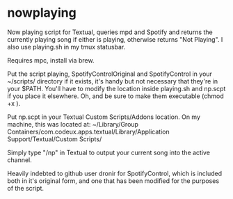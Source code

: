 # nowplaying
Now playing script for Textual, queries mpd and Spotify and returns the currently playing song if either is playing, otherwise returns "Not Playing".  I also use playing.sh in my tmux statusbar.

Requires mpc, install via brew.

Put the script playing, SpotifyControlOriginal and SpotifyControl in your ~/scripts/ directory if it exists, it's handy but not necessary that they're in your $PATH.  You'll have to modify the location inside playing.sh and np.scpt if you place it elsewhere.  Oh, and be sure to make them executable (chmod +x <filename>).


Put np.scpt in your Textual Custom Scripts/Addons location.  On my machine, this was located at:
~/Library/Group Containers/com.codeux.apps.textual/Library/Application Support/Textual/Custom Scripts/

Simply type "/np" in Textual to output your current song into the active channel.

Heavily indebted to github user dronir for SpotifyControl, which is included both in it's original form, and one that has been modified for the purposes of the script.
